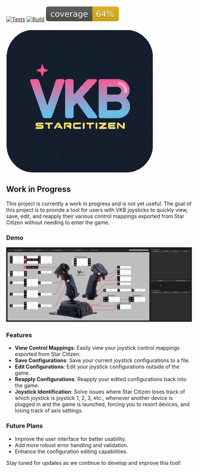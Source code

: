 
[![Tests](https://github.com/TheCodingLand/StarCitizenBindVkb/actions/workflows/test.yml/badge.svg)](https://github.com/TheCodingLand/StarCitizenBindVkb/actions/workflows/test.yml)
[![Build](https://github.com/TheCodingLand/StarCitizenBindVkb/actions/workflows/build.yml/badge.svg)](https://github.com/TheCodingLand/StarCitizenBindVkb/actions/workflows/build.yml)
![Coverage](./coverage.svg)


<p align="left">
<img src="logo.png" alt="logo" width=400>
<p>

## Work in Progress

This project is currently a work in progress and is not yet useful. The goal of this project is to provide a tool for users with VKB joysticks to quickly view, save, edit, and reapply their various control mappings exported from Star Citizen without needing to enter the game.

### Demo

![Demo](wip.gif)

### Features

- **View Control Mappings**: Easily view your joystick control mappings exported from Star Citizen.
- **Save Configurations**: Save your current joystick configurations to a file.
- **Edit Configurations**: Edit your joystick configurations outside of the game.
- **Reapply Configurations**: Reapply your edited configurations back into the game.
- **Joystick Identification**: Solve issues where Star Citizen loses track of which joystick is joystick 1, 2, 3, etc., whenever another device is plugged in and the game is launched,  forcing you to resort devices, and losing track of axis settings.

### Future Plans

- Improve the user interface for better usability.
- Add more robust error handling and validation.
- Enhance the configuration editing capabilities.

Stay tuned for updates as we continue to develop and improve this tool!
